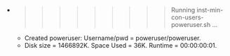 * >>>>>>>>> Running inst-min-con-users-poweruser.sh ...
  * Created poweruser: Username/pwd = poweruser/poweruser.
  * Disk size = 1466892K. Space Used = 36K. Runtime = 00:00:00:01.
